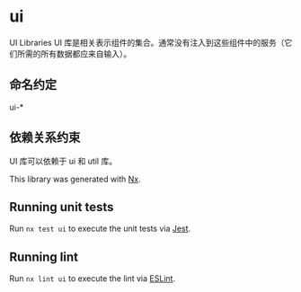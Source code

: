 # ui

UI Libraries
UI 库是相关表示组件的集合。通常没有注入到这些组件中的服务（它们所需的所有数据都应来自输入）。

## 命名约定
ui-*

## 依赖关系约束
UI 库可以依赖于 ui 和 util 库。

This library was generated with [Nx](https://nx.dev).

## Running unit tests

Run `nx test ui` to execute the unit tests via [Jest](https://jestjs.io).

## Running lint

Run `nx lint ui` to execute the lint via [ESLint](https://eslint.org/).

